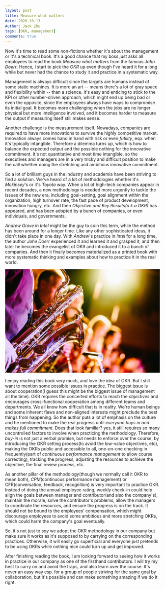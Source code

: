 ```yaml
---
layout: post
title: Measure what matters
date: 2020-10-13
Author: Jack Zhu
tags: [OKR, management]
comments: true
---
```


Now it's time to read some non-fictions whether it's about the management or it's a technical book. It's a good chance that my boss just asks all employees to read the book *Measure what matters* from the famous *John Doerr*. Hence, I start to pick the *OKR* up even though I've heard it for a long while but never had the chance to study it and practice in a systematic way.

Management is always difficult since the targets are humans instead of some static machines. It is more an art -- means there's a lot of gray space and flexibility within -- than a science. It's easy and enticing to stick to the KPI or other number-driven approach, which might end up being bad or even the opposite, since the employees always have ways to compromise its initial goal. It becomes more challenging when the jobs are no longer physical but more intelligence involved, and it becomes harder to measure the output if measuring itself still makes sense.

Another challenge is the measurement itself. Nowadays, companies are required to have more innovations to survive the highly competitive market. Innovation always comes hand in hand with risk or even *futility*, esp. when it's typically intangible. Therefore a dilemma turns up, which is how to balance the expected output and the possible nothing for the innovative commitment. It's not quantitative and most time intangible, so the executives and managers are in a very tricky and difficult position to make the call whether doing the stretching and ambitious innovative commitment.

So a lot of brilliant guys in the industry and academia have been striving to find a solution. We've heard of a lot of methodologies whether it's *Mckinsey*'s or it's *Toyota* way. When a lot of high-tech companies appear in recent decades, a new methodology is needed more urgently to tackle the issues of the new era, including goal-setting, goal alignment within the organization, high turnover rate, the fast pace of product development, innovation hungry, etc. And then *Objective and Key Results(a.k.a OKR)* has appeared, and has been adopted by a bunch of companies, or even individuals, and governments.

*Andrew Grove* in *Intel* might be the guy to coin this term, while the method has been around for a longer time. Like any other sophisticated ideas, it didn't take place in one day. With *Andrew*'s practice in *Intel* for a long time, the author *Johe Doerr* experienced it and learned it and grasped it, and then later he becomes the evangelist of OKR and introduced it to a bunch of companies. And then it finally becomes materialized as a printed book with more systematic thinking and examples about how to practice it in the real world.

![concert](../images/concert.png)

I enjoy reading this book very much, and love the idea of OKR. But I still want to mention some possible issues in practice. The biggest issue is about cooperation(I guess this might be the biggest issue of management all the time). OKR requires the concerted efforts to reach the *objectives* and encourages cross-functional cooperation among different teams and departments. We all know how difficult that is in reality. We're human beings and some inherent flaws and non-aligned interests might preclude the best things from happening. So the author puts a lot of emphasis on the culture and he mentioned to make the real progress until *everyone buys in and makes full commitment*. Does that look familiar? yes, it still requires so many uncontrolled factors to involve when practicing the methodology. Therefore, *buy-in* is not just a verbal promise, but needs to enforce over the course, by introducing the OKR setting process(to avoid the low-value objectives, etc), making the OKRs public and accessible to all, one-on-one checking in frequently(part of *continuous performance management* to allow course correcting), tracking the progress, adjusting the resources to achieve the objective, the final review process, etc.

As another pillar of the methodology(though we normally call it OKR to mean both), *CPM*(continuous performance management) or CFR(conversation, feedback, recognition) is very important to practice OKR. Instead of doing the annual employee rating, weekly check-in could help align the goals between manager and contributor(and also the company's), maintain the morale, solve the contributor's problems, allow the managers to coordinate the resources, and ensure the progress is on the track. It should not be bound to the employees' compensation, which might discourage employees to avoid some ambitious and more stretching OKRs, which could harm the company's goal eventually.

So, it's not just to *say* we adopt the OKR methodology in our company but make sure it works as it's supposed to by carrying on the corresponding practices. Otherwise, it will easily go superficial and everyone just pretends to be using OKRs while nothing nice could turn up and get improved.

After finishing reading the book, I am looking forward to seeing how it works in practice in our company as one of the firsthand contributors. I will try my best to carry on and avoid the traps, and also learn over the course. It's never an easy way esp. for a group of people striving for the same goal by collaboration, but it's possible and can make something amazing if we do it right.